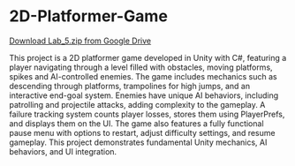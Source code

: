 # 2D-Platformer-Game

[Download Lab_5.zip from Google Drive](https://drive.google.com/file/d/1obcPOnZUDN3pU8LxLYWsA8PfsnQRPLJP/view?usp=sharing)

This project is a 2D platformer game developed in Unity with C#, featuring a player navigating through a level filled with obstacles, moving platforms, spikes and AI-controlled enemies. The game includes mechanics such as descending through platforms, trampolines for high jumps, and an interactive end-goal system. Enemies have unique AI behaviors, including patrolling and projectile attacks, adding complexity to the gameplay. A failure tracking system counts player losses, stores them using PlayerPrefs, and displays them on the UI. The game also features a fully functional pause menu with options to restart, adjust difficulty settings, and resume gameplay. This project demonstrates fundamental Unity mechanics, AI behaviors, and UI integration.
